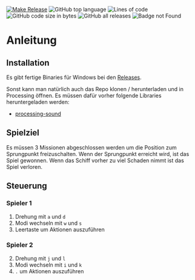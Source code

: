 [![Make Release](https://github.com/benthillerkus/Asteroids/actions/workflows/make-release.yml/badge.svg)](https://github.com/benthillerkus/Asteroids/actions/workflows/make-release.yml)
![GitHub top language](https://img.shields.io/github/languages/top/benthillerkus/Asteroids?logo=java)
![Lines of code](https://img.shields.io/tokei/lines/github/benthillerkus/Asteroids?color=orange)
![GitHub code size in bytes](https://img.shields.io/github/languages/code-size/benthillerkus/Asteroids?color=purple)
![GitHub all releases](https://img.shields.io/github/downloads/benthillerkus/Asteroids/total)
![Badge not Found](https://img.shields.io/badge/404-badge%20not%20found-red)
# Anleitung

## Installation

Es gibt fertige Binaries für Windows bei den [Releases](https://github.com/benthillerkus/Asteroids/releases).

Sonst kann man natürlich auch das Repo klonen / herunterladen und in Processing öffnen.
Es müssen dafür vorher folgende Libraries heruntergeladen werden:
- [processing-sound](https://github.com/processing/processing-sound)

## Spielziel
Es müssen 3 Missionen abgeschlossen werden um die Position zum Sprungpunkt freizuschalten. Wenn der Sprungpunkt erreicht wird, ist das Spiel gewonnen.
Wenn das Schiff vorher zu viel Schaden nimmt ist das Spiel verloren.

## Steuerung

### Spieler 1
1. Drehung mit `a` und `d`
2. Modi wechseln mit `w` und `s`
3. Leertaste um Aktionen auszuführen

### Spieler 2
2. Drehung mit `j` und `l`
3. Modi wechseln mit `i` und `k`
4. `.` um Aktionen auszuführen
